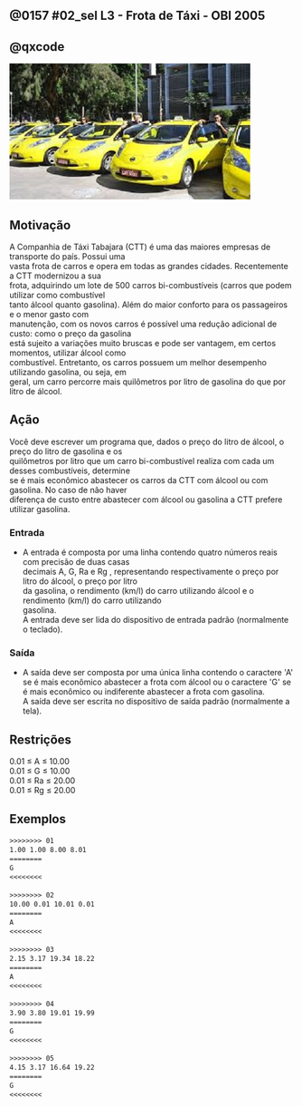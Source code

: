 ## @0157 #02_sel L3 - Frota de Táxi - OBI 2005
## @qxcode

![](capa.jpg)

## Motivação

A Companhia de Táxi Tabajara (CTT) é uma das maiores empresas de transporte do paı́s. Possui uma  
vasta frota de carros e opera em todas as grandes cidades. Recentemente a CTT modernizou a sua  
frota, adquirindo um lote de 500 carros bi-combustı́veis (carros que podem utilizar como combustı́vel  
tanto álcool quanto gasolina). Além do maior conforto para os passageiros e o menor gasto com  
manutenção, com os novos carros é possı́vel uma redução adicional de custo: como o preço da gasolina  
está sujeito a variações muito bruscas e pode ser vantagem, em certos momentos, utilizar álcool como  
combustı́vel. Entretanto, os carros possuem um melhor desempenho utilizando gasolina, ou seja, em  
geral, um carro percorre mais quilômetros por litro de gasolina do que por litro de álcool.  
  
## Ação

Você deve escrever um programa que, dados o preço do litro de álcool, o preço do litro de gasolina e os  
quilômetros por litro que um carro bi-combustı́vel realiza com cada um desses combustı́veis, determine  
se é mais econômico abastecer os carros da CTT com álcool ou com gasolina. No caso de não haver  
diferença de custo entre abastecer com álcool ou gasolina a CTT prefere utilizar gasolina.  
  
### Entrada

- A entrada é composta por uma linha contendo quatro números reais com precisão de duas casas  
decimais A, G, Ra e Rg , representando respectivamente o preço por litro do álcool, o preço por litro  
da gasolina, o rendimento (km/l) do carro utilizando álcool e o rendimento (km/l) do carro utilizando  
gasolina.  
A entrada deve ser lida do dispositivo de entrada padrão (normalmente o teclado).  
  
### Saída

- A saı́da deve ser composta por uma única linha contendo o caractere 'A' se é mais econômico abastecer
a frota com álcool ou o caractere 'G' se é mais econômico ou indiferente abastecer a frota com gasolina.  
A saı́da deve ser escrita no dispositivo de saı́da padrão (normalmente a tela).  
  
## Restrições

0.01 ≤ A ≤ 10.00  
0.01 ≤ G ≤ 10.00  
0.01 ≤ Ra ≤ 20.00  
0.01 ≤ Rg ≤ 20.00

## Exemplos

```
>>>>>>>> 01
1.00 1.00 8.00 8.01
========
G
<<<<<<<<

>>>>>>>> 02
10.00 0.01 10.01 0.01
========
A
<<<<<<<<

>>>>>>>> 03
2.15 3.17 19.34 18.22
========
A
<<<<<<<<

>>>>>>>> 04
3.90 3.80 19.01 19.99
========
G
<<<<<<<<

>>>>>>>> 05
4.15 3.17 16.64 19.22
========
G
<<<<<<<<
```

#

<!---
>>>>>>>> 06
1.15 3.02 9.02 8.92
========
A
<<<<<<<<


>>>>>>>> 07
9.15 9.17 9.43 8.76
========
A
<<<<<<<<


>>>>>>>> 08
9.15 9.76 1.37 1.44
========
A
<<<<<<<<


>>>>>>>> 09
9.85 8.71 1.76 1.94
========
G
<<<<<<<<


>>>>>>>> 10
3.77 3.61 10.43 11.88
========
G
<<<<<<<<


>>>>>>>> 11
0.30 0.31 19.02 19.99
========
G
<<<<<<<<


>>>>>>>> 12
1.20 2.30 10.00 16.00
========
A
<<<<<<<<


>>>>>>>> 13
1.37 1.76 1.76 1.35
========
A
<<<<<<<<


>>>>>>>> 14
1.00 1.00 2.00 2.00
========
G
<<<<<<<<


>>>>>>>> 15
0.01 0.01 20.00 20.00
========
G
<<<<<<<<


>>>>>>>> 16
0.02 0.01 20.00 20.00
========
G
<<<<<<<<


>>>>>>>> 17
0.01 0.02 20.00 20.00
========
A
<<<<<<<<


>>>>>>>> 18
10.00 0.01 20.00 20.00
========
G
<<<<<<<<


>>>>>>>> 19
0.01 10.00 20.00 20.00
========
A
<<<<<<<<


>>>>>>>> 20
10.00 0.01 10.00 0.01
========
G
<<<<<<<<

--->